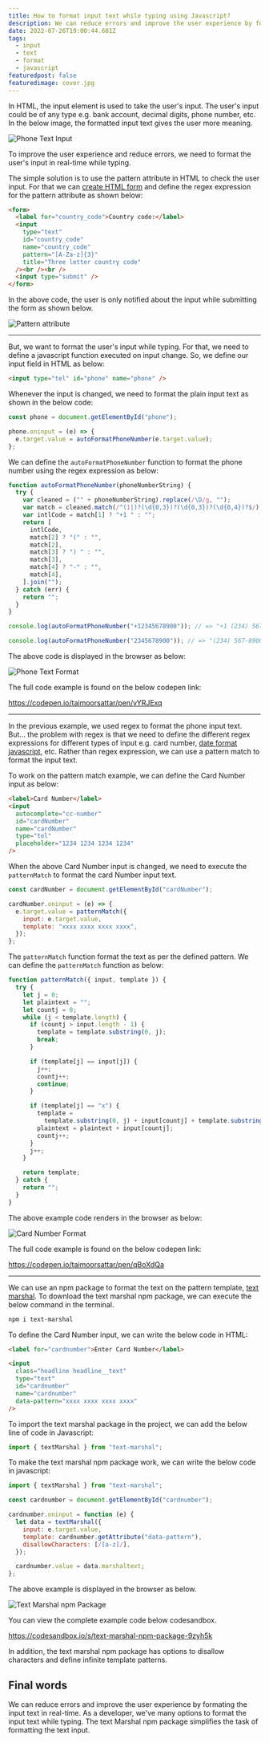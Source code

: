 ```yaml
---
title: How to format input text while typing using Javascript?
description: We can reduce errors and improve the user experience by formating the input text in real-time (while typing).
date: 2022-07-26T19:00:44.601Z
tags:
  - input
  - text
  - format
  - javascript
featuredpost: false
featuredimage: cover.jpg
---
```


In HTML, the input element is used to take the user's input. The user's input could be of any type e.g. bank account, decimal digits, phone number, etc. In the below image, the formatted input text gives the user more meaning.

![Phone Text Input](./phone-text-input.png)

To improve the user experience and reduce errors, we need to format the user's input in real-time while typing.

The simple solution is to use the pattern attribute in HTML to check the user input. For that we can [create HTML form](https://taimoorsattar.com/blogs/create-html-form) and define the regex expression for the pattern attribute as shown below:

```html
<form>
  <label for="country_code">Country code:</label>
  <input
    type="text"
    id="country_code"
    name="country_code"
    pattern="[A-Za-z]{3}"
    title="Three letter country code"
  /><br /><br />
  <input type="submit" />
</form>
```

In the above code, the user is only notified about the input while submitting the form as shown below.

![Pattern attribute](./pattern-attribute.png)

---

But, we want to format the user's input while typing. For that, we need to define a javascript function executed on input change. So, we define our input field in HTML as below:

```html
<input type="tel" id="phone" name="phone" />
```

Whenever the input is changed, we need to format the plain input text as shown in the below code:

```js
const phone = document.getElementById("phone");

phone.oninput = (e) => {
  e.target.value = autoFormatPhoneNumber(e.target.value);
};
```

We can define the `autoFormatPhoneNumber` function to format the phone number using the regex expression as below:

```js
function autoFormatPhoneNumber(phoneNumberString) {
  try {
    var cleaned = ("" + phoneNumberString).replace(/\D/g, "");
    var match = cleaned.match(/^(1|)?(\d{0,3})?(\d{0,3})?(\d{0,4})?$/);
    var intlCode = match[1] ? "+1 " : "";
    return [
      intlCode,
      match[2] ? "(" : "",
      match[2],
      match[3] ? ") " : "",
      match[3],
      match[4] ? "-" : "",
      match[4],
    ].join("");
  } catch (err) {
    return "";
  }
}

console.log(autoFormatPhoneNumber("+12345678900")); // => "+1 (234) 567-8900"

console.log(autoFormatPhoneNumber("2345678900")); // => "(234) 567-8900"
```

The above code is displayed in the browser as below:

![Phone Text Format](./phone-text-format.gif)

The full code example is found on the below codepen link:

https://codepen.io/taimoorsattar/pen/vYRJExq

---

In the previous example, we used regex to format the phone input text. But... the problem with regex is that we need to define the different regex expressions for different types of input e.g. card number, [date format javascript](https://taimoorsattar.com/blogs/javascript-date-format), etc. Rather than regex expression, we can use a pattern match to format the input text.

To work on the pattern match example, we can define the Card Number input as below:

```html
<label>Card Number</label>
<input
  autocomplete="cc-number"
  id="cardNumber"
  name="cardNumber"
  type="tel"
  placeholder="1234 1234 1234 1234"
/>
```

When the above Card Number input is changed, we need to execute the `patternMatch` to format the card Number input text.

```js
const cardNumber = document.getElementById("cardNumber");

cardNumber.oninput = (e) => {
  e.target.value = patternMatch({
    input: e.target.value,
    template: "xxxx xxxx xxxx xxxx",
  });
};
```

The `patternMatch` function format the text as per the defined pattern. We can define the `patternMatch` function as below:

```js
function patternMatch({ input, template }) {
  try {
    let j = 0;
    let plaintext = "";
    let countj = 0;
    while (j < template.length) {
      if (countj > input.length - 1) {
        template = template.substring(0, j);
        break;
      }

      if (template[j] == input[j]) {
        j++;
        countj++;
        continue;
      }

      if (template[j] == "x") {
        template =
          template.substring(0, j) + input[countj] + template.substring(j + 1);
        plaintext = plaintext + input[countj];
        countj++;
      }
      j++;
    }

    return template;
  } catch {
    return "";
  }
}
```

The above example code renders in the browser as below:

![Card Number Format](./card-number-format.gif)

The full code example is found on the below codepen link:

https://codepen.io/taimoorsattar/pen/qBoXdQa

---

We can use an npm package to format the text on the pattern template, [text marshal](https://www.npmjs.com/package/text-marshal). To download the text marshal npm package, we can execute the below command in the terminal.

```sh
npm i text-marshal
```

To define the Card Number input, we can write the below code in HTML:

```html
<label for="cardnumber">Enter Card Number</label>

<input
  class="headline headline__text"
  type="text"
  id="cardnumber"
  name="cardnumber"
  data-pattern="xxxx xxxx xxxx xxxx"
/>
```

To import the text marshal package in the project, we can add the below line of code in Javascript:

```js
import { textMarshal } from "text-marshal";
```

To make the text marshal npm package work, we can write the below code in javascript:

```js
import { textMarshal } from "text-marshal";

const cardnumber = document.getElementById("cardnumber");

cardnumber.oninput = function (e) {
  let data = textMarshal({
    input: e.target.value,
    template: cardnumber.getAttribute("data-pattern"),
    disallowCharacters: [/[a-z]/],
  });

  cardnumber.value = data.marshaltext;
};
```

The above example is displayed in the browser as below.

![Text Marshal npm Package](./text-marshal-npm-package.gif)

You can view the complete example code below codesandbox.

https://codesandbox.io/s/text-marshal-npm-package-9zyh5k

In addition, the text marshal npm package has options to disallow characters and define infinite template patterns.

## Final words

We can reduce errors and improve the user experience by formating the input text in real-time. As a developer, we've many options to format the input text while typing. The text Marshal npm package simplifies the task of formatting the text input.
